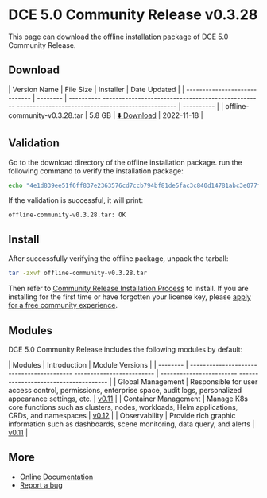 # DCE 5.0 Community Release v0.3.28

This page can download the offline installation package of DCE 5.0 Community Release.

## Download

| Version Name | File Size | Installer | Date Updated |
| ----------------------------- | -------- | ---------- -------------------------------------------------- -------------------------------------------------- | ---------- |
| offline-community-v0.3.28.tar | 5.8 GB | [:arrow_down: Download](https://proxy-qiniu-download-public.daocloud.io/DaoCloud_Enterprise/dce5/offline-community-v0.3.28.tar ) | 2022-11-18 |

## Validation

Go to the download directory of the offline installation package. run the following command to verify the installation package:

```sh
echo "4e1d839ee51f6ff837e2363576cd7ccb794bf81de5fac3c840d14781abc3e077f9014466a3f21d29b83af12643e59e4fa310ecd08831266d2b361ba9e9b81933 offline-community-v0.3.28.tar" | sha512sum -c
```

If the validation is successful, it will print:

```none
offline-community-v0.3.28.tar: OK
```

## Install

After successfully verifying the offline package, unpack the tarball:

```sh
tar -zxvf offline-community-v0.3.28.tar
```

Then refer to [Community Release Installation Process](../../install/intro.md#_2) to install.
If you are installing for the first time or have forgotten your license key, please [apply for a free community experience](../../dce/license0.md).

## Modules

DCE 5.0 Community Release includes the following modules by default:

| Modules | Introduction | Module Versions |
| -------- | ----------------------------------------- ------------------------- | ------------------------ ------------------------------------- |
| Global Management | Responsible for user access control, permissions, enterprise space, audit logs, personalized appearance settings, etc. | [v0.11](../../ghippo/intro/release-notes.md#v011) |
| Container Management | Manage K8s core functions such as clusters, nodes, workloads, Helm applications, CRDs, and namespaces | [v0.12](../../kpanda/intro/release-notes.md#v012) |
| Observability | Provide rich graphic information such as dashboards, scene monitoring, data query, and alerts | [v0.11](../../insight/intro/releasenote.md#v011) |

## More

- [Online Documentation](../../dce/what.md)
- [Report a bug](https://github.com/DaoCloud/DaoCloud-docs/issues)